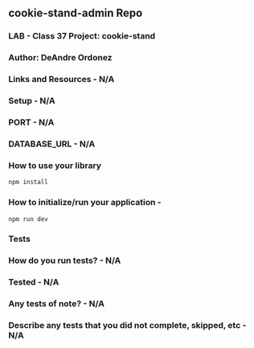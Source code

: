 ## cookie-stand-admin Repo

### LAB - Class 37 Project: cookie-stand

### Author: DeAndre Ordonez

### Links and Resources - N/A

### Setup - N/A

### PORT - N/A

### DATABASE_URL - N/A

### How to use your library

`npm install`

### How to initialize/run your application - 

`npm run dev` 

### Tests 

### How do you run tests? - N/A

### Tested - N/A

### Any tests of note? - N/A

### Describe any tests that you did not complete, skipped, etc - N/A
